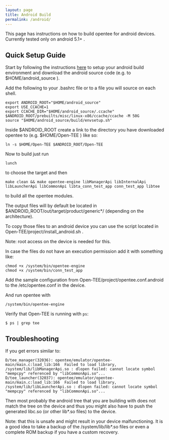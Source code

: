 ```yaml
---
layout: page
title: Android Build
permalink: /android/
---
```


This page has instructions on how to build opentee for android devices. Currently tested only on android 5.1+ .

## Quick Setup Guide

Start by following the instructions [here](http://source.android.com/source/initializing.html) to setup your android
build environment and download the android source code (e.g. to $HOME/android_source ).

Add the following to your .bashrc file or to a file you will source on each shell.

    export ANDROID_ROOT="$HOME/android_source"
    export USE_CCACHE=1
    export CCACHE_DIR="$HOME/android_source/.ccache"
    $ANDROID_ROOT/prebuilts/misc/linux-x86/ccache/ccache -M 50G
    source "$HOME/android_source/build/envsetup.sh"

Inside $ANDROID_ROOT create a link to the directory you have downloaded opentee to (e.g. $HOME/Open-TEE ) like so:

    ln -s $HOME/Open-TEE $ANDROID_ROOT/Open-TEE

Now to build just run

    lunch

to choose the target and then

    make clean && make opentee-engine libManagerApi libInternalApi libLauncherApi libCommonApi libta_conn_test_app conn_test_app libtee

to build all the opentee modules.

The output files will by default be located in $ANDROID_ROOT/out/target/product/generic\*/ (depending on the
architecture).

To copy those files to an android device you can use the script located in Open-TEE/project/install_android.sh .

Note: root access on the device is needed for this.

In case the files do not have an execution permission add it with something like:

    chmod +x /system/bin/opentee-engine
    chmod +x /system/bin/conn_test_app

Add the sample configuration from Open-TEE/project/opentee.conf.android to the /etc/opentee.conf in the device.

And run opentee with

    /system/bin/opentee-engine

Verify that Open-TEE is running with `ps`:

    $ ps | grep tee

## Troubleshooting

If you get errors similar to:

    D/tee_manager(32036): opentee/emulator/opentee-main/main.c:load_lib:166  Failed to load library, /system/lib/libManagerApi.so : dlopen failed: cannot locate symbol "mempcpy" referenced by "libCommonApi.so"...
    D/tee_launcher(32037): opentee/emulator/opentee-main/main.c:load_lib:166  Failed to load library, /system/lib/libLauncherApi.so : dlopen failed: cannot locate symbol "mempcpy" referenced by "libCommonApi.so"...

Then most probably the android tree that you are building with does not match the tree on the device and thus you might also have to push the generated libc.so (or other lib\*.so files) to the device. 

Note: that this is unsafe and might result in your device malfunctioning. It is a good idea to take a backup of the
/system/lib/lib\*.so files or even a complete ROM backup if you have a custom recovery.


